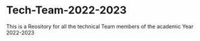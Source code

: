# Tech-Team-2022-2023
This is a Reository for all the technical Team members of the academic Year 2022-2023
